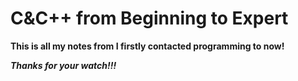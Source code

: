 # C&C++ from Beginning to Expert
**This is all my notes from I firstly contacted programming to now!**

***Thanks for your watch!!!***
